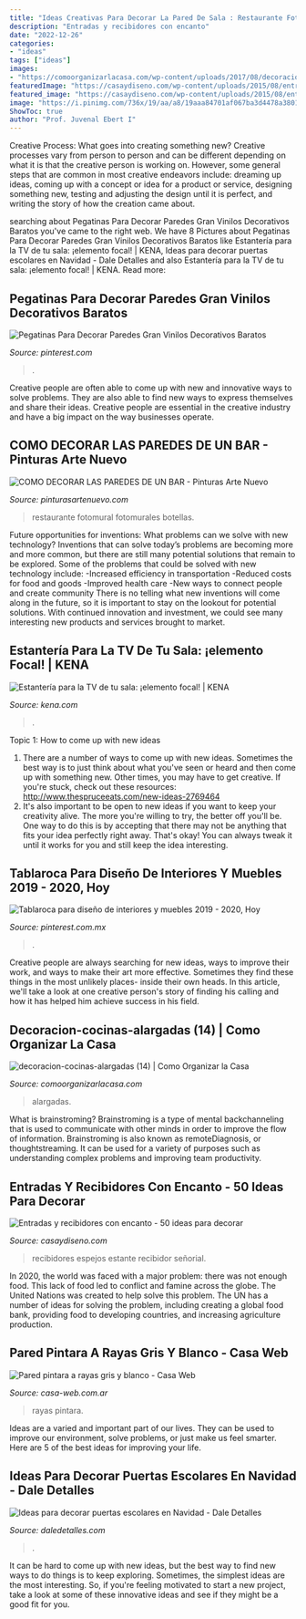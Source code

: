 ```yaml
---
title: "Ideas Creativas Para Decorar La Pared De Sala : Restaurante Fotomural Fotomurales Botellas"
description: "Entradas y recibidores con encanto"
date: "2022-12-26"
categories:
- "ideas"
tags: ["ideas"]
images:
- "https://comoorganizarlacasa.com/wp-content/uploads/2017/08/decoracion-cocinas-alargadas-14.jpg"
featuredImage: "https://casaydiseno.com/wp-content/uploads/2015/08/entrada-estante-espejo-pared.jpg"
featured_image: "https://casaydiseno.com/wp-content/uploads/2015/08/entrada-estante-espejo-pared.jpg"
image: "https://i.pinimg.com/736x/19/aa/a8/19aaa84701af067ba3d4478a380191da.jpg"
ShowToc: true
author: "Prof. Juvenal Ebert I"
---
```



Creative Process: What goes into creating something new?
Creative processes vary from person to person and can be different depending on what it is that the creative person is working on. However, some general steps that are common in most creative endeavors include: dreaming up ideas, coming up with a concept or idea for a product or service, designing something new, testing and adjusting the design until it is perfect, and writing the story of how the creation came about.

	

		
searching about Pegatinas Para Decorar Paredes Gran Vinilos Decorativos Baratos you've came to the right web. We have 8 Pictures about Pegatinas Para Decorar Paredes Gran Vinilos Decorativos Baratos like Estantería para la TV de tu sala: ¡elemento focal! | KENA, Ideas para decorar puertas escolares en Navidad - Dale Detalles and also Estantería para la TV de tu sala: ¡elemento focal! | KENA. Read more:
		
    
## Pegatinas Para Decorar Paredes Gran Vinilos Decorativos Baratos

<img loading=lazy src="https://i.pinimg.com/736x/bc/07/66/bc076613a18778c920291723d65b57ea.jpg" onerror="this.onerror=null;this.src='https://tse2.mm.bing.net/th?id=OIP.s4rvJvaS4GTpgepBCC5cQQHaF7&amp;pid=15.1';" alt="Pegatinas Para Decorar Paredes Gran Vinilos Decorativos Baratos">

_Source: pinterest.com_

>. 

	

Creative people are often able to come up with new and innovative ways to solve problems. They are also able to find new ways to express themselves and share their ideas. Creative people are essential in the creative industry and have a big impact on the way businesses operate.

    
## COMO DECORAR LAS PAREDES DE UN BAR - Pinturas Arte Nuevo

<img loading=lazy src="http://www.pinturasartenuevo.com/wp-content/uploads/DECORACION-BAR.jpg" onerror="this.onerror=null;this.src='https://tse2.mm.bing.net/th?id=OIP.WnQycX5wBlzBAwFc3NbRNQHaE9&amp;pid=15.1';" alt="COMO DECORAR LAS PAREDES DE UN BAR - Pinturas Arte Nuevo">

_Source: pinturasartenuevo.com_

>restaurante fotomural fotomurales botellas. 

	

Future opportunities for inventions: What problems can we solve with new technology?
Inventions that can solve today’s problems are becoming more and more common, but there are still many potential solutions that remain to be explored. Some of the problems that could be solved with new technology include: 
-Increased efficiency in transportation 
-Reduced costs for food and goods 
-Improved health care 
-New ways to connect people and create community 
There is no telling what new inventions will come along in the future, so it is important to stay on the lookout for potential solutions. With continued innovation and investment, we could see many interesting new products and services brought to market.

    
## Estantería Para La TV De Tu Sala: ¡elemento Focal! | KENA

<img loading=lazy src="https://kena.com/wp-content/uploads/2020/10/decoracion-para-area-de-television-colorida.jpg" onerror="this.onerror=null;this.src='https://tse2.mm.bing.net/th?id=OIP.QJQ0ZD4iK5xlajZOlzj_MgHaGt&amp;pid=15.1';" alt="Estantería para la TV de tu sala: ¡elemento focal! | KENA">

_Source: kena.com_

>. 

	

Topic 1: How to come up with new ideas
1. There are a number of ways to come up with new ideas. Sometimes the best way is to just think about what you've seen or heard and then come up with something new. Other times, you may have to get creative. If you're stuck, check out these resources: http://www.thespruceeats.com/new-ideas-2769464
2. It's also important to be open to new ideas if you want to keep your creativity alive. The more you're willing to try, the better off you'll be. One way to do this is by accepting that there may not be anything that fits your idea perfectly right away. That's okay! You can always tweak it until it works for you and still keep the idea interesting.


    
## Tablaroca Para Diseño De Interiores Y Muebles 2019 - 2020, Hoy

<img loading=lazy src="https://i.pinimg.com/736x/19/aa/a8/19aaa84701af067ba3d4478a380191da.jpg" onerror="this.onerror=null;this.src='https://tse3.mm.bing.net/th?id=OIP.E-9wpovgSHCn0dEek6wCCwHaJ4&amp;pid=15.1';" alt="Tablaroca para diseño de interiores y muebles 2019 - 2020, Hoy">

_Source: pinterest.com.mx_

>. 

	

Creative people are always searching for new ideas, ways to improve their work, and ways to make their art more effective. Sometimes they find these things in the most unlikely places- inside their own heads. In this article, we'll take a look at one creative person's story of finding his calling and how it has helped him achieve success in his field.

    
## Decoracion-cocinas-alargadas (14) | Como Organizar La Casa

<img loading=lazy src="https://comoorganizarlacasa.com/wp-content/uploads/2017/08/decoracion-cocinas-alargadas-14.jpg" onerror="this.onerror=null;this.src='https://tse4.mm.bing.net/th?id=OIP.RV1hTxQlLycjr4jWAZ-FowHaLH&amp;pid=15.1';" alt="decoracion-cocinas-alargadas (14) | Como Organizar la Casa">

_Source: comoorganizarlacasa.com_

>alargadas. 

	

What is brainstroming?
Brainstroming is a type of mental backchanneling that is used to communicate with other minds in order to improve the flow of information. Brainstroming is also known as remoteDiagnosis, or thoughtstreaming. It can be used for a variety of purposes such as understanding complex problems and improving team productivity.

    
## Entradas Y Recibidores Con Encanto - 50 Ideas Para Decorar

<img loading=lazy src="https://casaydiseno.com/wp-content/uploads/2015/08/entrada-estante-espejo-pared.jpg" onerror="this.onerror=null;this.src='https://tse4.mm.bing.net/th?id=OIP.HrL1thRSjT1yE3Y5KNm9CQHaKG&amp;pid=15.1';" alt="Entradas y recibidores con encanto - 50 ideas para decorar">

_Source: casaydiseno.com_

>recibidores espejos estante recibidor señorial. 

	

In 2020, the world was faced with a major problem: there was not enough food. This lack of food led to conflict and famine across the globe. The United Nations was created to help solve this problem. The UN has a number of ideas for solving the problem, including creating a global food bank, providing food to developing countries, and increasing agriculture production.

    
## Pared Pintara A Rayas Gris Y Blanco - Casa Web

<img loading=lazy src="https://casa-web.com.ar/wp-content/uploads/2020/07/Pared-pintara-a-rayas-gris-y-blanco-400x600.jpg" onerror="this.onerror=null;this.src='https://tse2.mm.bing.net/th?id=OIP.KRwmGvUPQ9UTnoMzxCV6eAAAAA&amp;pid=15.1';" alt="Pared pintara a rayas gris y blanco - Casa Web">

_Source: casa-web.com.ar_

>rayas pintara. 

	

Ideas are a varied and important part of our lives. They can be used to improve our environment, solve problems, or just make us feel smarter. Here are 5 of the best ideas for improving your life.

    
## Ideas Para Decorar Puertas Escolares En Navidad - Dale Detalles

<img loading=lazy src="https://i2.wp.com/www.daledetalles.com/wp-content/uploads/2017/10/Idea-para-decorar-puertas-escolares-en-Navidad2.jpg?resize=550%2C807" onerror="this.onerror=null;this.src='https://tse3.mm.bing.net/th?id=OIP.H5NqQZuh9PdbNTkctRNqVQHaK3&amp;pid=15.1';" alt="Ideas para decorar puertas escolares en Navidad - Dale Detalles">

_Source: daledetalles.com_

>. 

	

It can be hard to come up with new ideas, but the best way to find new ways to do things is to keep exploring. Sometimes, the simplest ideas are the most interesting. So, if you're feeling motivated to start a new project, take a look at some of these innovative ideas and see if they might be a good fit for you.

